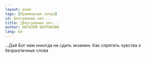 ```yaml
---
layout: poem
tags: [Праменьчык сонца]
id: Безгрешных нет...
title: 🚧Безгрешных нет...
author: НАТАЛЛЯ БАТРАКОВА
lang: be
---
```



...Дай Бог нам ннкогда не сдать экзамен. Как спрятать чувства э безразгмчные слсва

